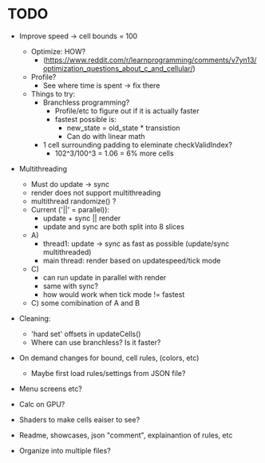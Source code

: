 # TODO

- Improve speed -> cell bounds = 100
    - Optimize: HOW?
        - (https://www.reddit.com/r/learnprogramming/comments/v7yn13/optimization_questions_about_c_and_cellular/)
    - Profile?
        - See where time is spent -> fix there
    - Things to try:
        - Branchless programming?
            - Profile/etc to figure out if it is actually faster
            - fastest possible is:
                - new_state = old_state * transistion
                - Can do with linear math
        - 1 cell surrounding padding to eleminate checkValidIndex?
            - 102^3/100^3 = 1.06 = 6% more cells

- Multithreading
    - Must do update -> sync
    - render does not support multithreading
    - multithread randomize() ?
    - Current ('||' = parallel)):
        - update + sync || render
        - update and sync are both split into 8 slices
    - A)
        - thread1: update -> sync as fast as possible (update/sync multithreaded)
        - main thread: render based on updatespeed/tick mode
    - C)
        - can run update in parallel with render
        - same with sync?
        - how would work when tick mode != fastest
    - C) some comibination of A and B


- Cleaning:
    - 'hard set' offsets in updateCells()
    - Where can use branchless? Is it faster?

- On demand changes for bound, cell rules, (colors, etc)
    - Maybe first load rules/settings from JSON file?
- Menu screens etc?
- Calc on GPU?
- Shaders to make cells eaiser to see?

- Readme, showcases, json "comment", explainantion of rules, etc
- Organize into multiple files?